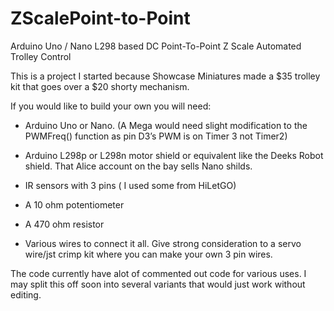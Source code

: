 # ZScalePoint-to-Point
Arduino Uno / Nano L298 based DC Point-To-Point Z Scale Automated Trolley Control

This is a project I started because Showcase Miniatures made a $35 trolley kit that goes over a $20 shorty mechanism.

If you would like to build your own you will need:

* Arduino Uno or Nano. 
(A Mega would need slight modification to the PWMFreq() function as pin D3’s PWM is on Timer 3 not Timer2)

* Arduino L298p or L298n motor shield or equivalent like the Deeks Robot shield. That Alice account on the bay sells Nano shilds.

* IR sensors with 3 pins ( I used some from HiLetGO)

* A 10 ohm potentiometer

* A 470 ohm resistor

* Various wires to connect it all. Give strong consideration to a servo wire/jst crimp kit where you can make your own 3 pin wires.

The code currently have alot of commented out code for various uses.  I may split this off soon into several variants that would just work without editing.  
